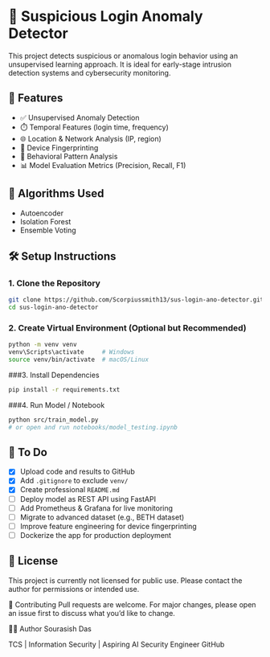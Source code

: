 # 🔐 Suspicious Login Anomaly Detector

This project detects suspicious or anomalous login behavior using an unsupervised learning approach. It is ideal for early-stage intrusion detection systems and cybersecurity monitoring.

## 🚀 Features

- ✅ Unsupervised Anomaly Detection
- ⏱️ Temporal Features (login time, frequency)
- 🌐 Location & Network Analysis (IP, region)
- 📱 Device Fingerprinting
- 🔄 Behavioral Pattern Analysis
- 📊 Model Evaluation Metrics (Precision, Recall, F1)

## 🧠 Algorithms Used

- Autoencoder
- Isolation Forest
- Ensemble Voting

## 🛠️ Setup Instructions

### 1. Clone the Repository

```bash
git clone https://github.com/Scorpiussmith13/sus-login-ano-detector.git
cd sus-login-ano-detector

```

### 2. Create Virtual Environment (Optional but Recommended)
```bash
python -m venv venv
venv\Scripts\activate     # Windows
source venv/bin/activate  # macOS/Linux
```

###3. Install Dependencies
```bash
pip install -r requirements.txt

```

###4. Run Model / Notebook
```bash
python src/train_model.py
# or open and run notebooks/model_testing.ipynb
```

## 📌 To Do

- [x] Upload code and results to GitHub
- [x] Add `.gitignore` to exclude `venv/`
- [x] Create professional `README.md`
- [ ] Deploy model as REST API using FastAPI
- [ ] Add Prometheus & Grafana for live monitoring
- [ ] Migrate to advanced dataset (e.g., BETH dataset)
- [ ] Improve feature engineering for device fingerprinting
- [ ] Dockerize the app for production deployment

## 📄 License

This project is currently not licensed for public use. Please contact the author for permissions or intended use.

🤝 Contributing
Pull requests are welcome. For major changes, please open an issue first to discuss what you’d like to change.

🙋‍♂️ Author
Sourasish Das

TCS | Information Security | Aspiring AI Security Engineer
GitHub
